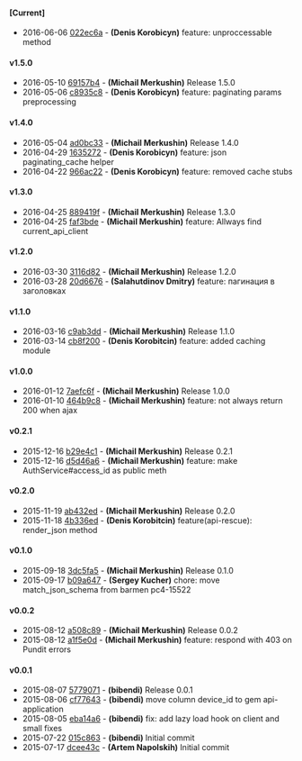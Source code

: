 
#### [Current]
 * 2016-06-06 [022ec6a](../../commit/022ec6a) - __(Denis Korobicyn)__ feature: unproccessable method

#### v1.5.0
 * 2016-05-10 [69157b4](../../commit/69157b4) - __(Michail Merkushin)__ Release 1.5.0
 * 2016-05-06 [c8935c8](../../commit/c8935c8) - __(Denis Korobicyn)__ feature: paginating params preprocessing

#### v1.4.0
 * 2016-05-04 [ad0bc33](../../commit/ad0bc33) - __(Michail Merkushin)__ Release 1.4.0
 * 2016-04-29 [1635272](../../commit/1635272) - __(Denis Korobicyn)__ feature: json paginating_cache helper
 * 2016-04-22 [966ac22](../../commit/966ac22) - __(Denis Korobicyn)__ feature: removed cache stubs

#### v1.3.0
 * 2016-04-25 [889419f](../../commit/889419f) - __(Michail Merkushin)__ Release 1.3.0
 * 2016-04-25 [faf3bde](../../commit/faf3bde) - __(Michail Merkushin)__ feature: Allways find current_api_client

#### v1.2.0
 * 2016-03-30 [3116d82](../../commit/3116d82) - __(Michail Merkushin)__ Release 1.2.0
 * 2016-03-28 [20d6676](../../commit/20d6676) - __(Salahutdinov Dmitry)__ feature: пагинация в заголовках

#### v1.1.0
 * 2016-03-16 [c9ab3dd](../../commit/c9ab3dd) - __(Michail Merkushin)__ Release 1.1.0
 * 2016-03-14 [cb8f200](../../commit/cb8f200) - __(Denis Korobitcin)__ feature: added caching module

#### v1.0.0
 * 2016-01-12 [7aefc6f](../../commit/7aefc6f) - __(Michail Merkushin)__ Release 1.0.0
 * 2016-01-10 [464b9c8](../../commit/464b9c8) - __(Michail Merkushin)__ feature: not always return 200 when ajax

#### v0.2.1
 * 2015-12-16 [b29e4c1](../../commit/b29e4c1) - __(Michail Merkushin)__ Release 0.2.1
 * 2015-12-16 [d5d46a6](../../commit/d5d46a6) - __(Michail Merkushin)__ feature: make AuthService#access_id as public meth

#### v0.2.0
 * 2015-11-19 [ab432ed](../../commit/ab432ed) - __(Michail Merkushin)__ Release 0.2.0
 * 2015-11-18 [4b336ed](../../commit/4b336ed) - __(Denis Korobitcin)__ feature(api-rescue): render_json method

#### v0.1.0
 * 2015-09-18 [3dc5fa5](../../commit/3dc5fa5) - __(Michail Merkushin)__ Release 0.1.0
 * 2015-09-17 [b09a647](../../commit/b09a647) - __(Sergey Kucher)__ chore: move match_json_schema from barmen pc4-15522

#### v0.0.2
 * 2015-08-12 [a508c89](../../commit/a508c89) - __(Michail Merkushin)__ Release 0.0.2
 * 2015-08-12 [a1f5e0d](../../commit/a1f5e0d) - __(Michail Merkushin)__ feature: respond with 403 on Pundit errors

#### v0.0.1
 * 2015-08-07 [5779071](../../commit/5779071) - __(bibendi)__ Release 0.0.1
 * 2015-08-06 [cf77643](../../commit/cf77643) - __(bibendi)__ move column device_id to gem api-application
 * 2015-08-05 [eba14a6](../../commit/eba14a6) - __(bibendi)__ fix: add lazy load hook on client and small fixes
 * 2015-07-22 [015c863](../../commit/015c863) - __(bibendi)__ Initial commit
 * 2015-07-17 [dcee43c](../../commit/dcee43c) - __(Artem Napolskih)__ Initial commit
